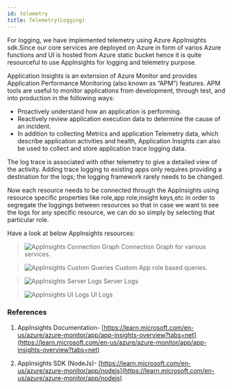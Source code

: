 ```yaml
---
id: telemetry
title: Telemetry(Logging)
---
```


For logging, we have implemented telemetry using Azure AppInsights sdk.Since our core services are deployed on Azure in form of varios Azure functions and UI is hosted from Azure static bucket hence it is quite resourceful to use AppInsights for logging and telemetry purpose.

Application Insights is an extension of Azure Monitor and provides Application Performance Monitoring (also known as “APM”) features. APM tools are useful to monitor applications from development, through test, and into production in the following ways:

- Proactively understand how an application is performing.
- Reactively review application execution data to determine the cause of an incident.
- In addition to collecting Metrics and application Telemetry data, which describe application activities and health, Application Insights can also be used to collect and store application trace logging data.

The log trace is associated with other telemetry to give a detailed view of the activity. Adding trace logging to existing apps only requires providing a destination for the logs; the logging framework rarely needs to be changed.

Now each resource needs to be connected through the AppInsights using resource specific properties like role,app role,insight keys,etc in order to segregate the loggings between resources so that in case we want to see the logs for any specific resource, we can do so simply by selecting that particular role.

Have a look at below AppInsights resources:

>![AppInsights Connection Graph](../../static/img/docs/diep2/appinsightsconnection.png)
Connection Graph for various services.

>![AppInsights Custom Queries](../../static/img/docs/diep2/customqueries.png)
Custom App role based queries.

>![AppInsights Server Logs](../../static/img/docs/diep2/serverlogs.png)
Server Logs

>![AppInsights UI Logs](../../static/img/docs/diep2/UIservicelogs.png)
UI Logs


### References 
1. AppInsights Documentation- [https://learn.microsoft.com/en-us/azure/azure-monitor/app/app-insights-overview?tabs=net](https://learn.microsoft.com/en-us/azure/azure-monitor/app/app-insights-overview?tabs=net)

2. AppInsights SDK (NodeJs)- [https://learn.microsoft.com/en-us/azure/azure-monitor/app/nodejs](https://learn.microsoft.com/en-us/azure/azure-monitor/app/nodejs)


